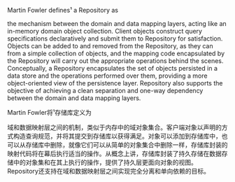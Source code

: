 Martin Fowler defines¹ a Repository as

the mechanism between the domain and data mapping layers, acting like an in-memory domain object collection. Client objects construct query specifications declaratively and submit them to Repository for satisfaction. Objects can be added to and removed from the Repository, as they can from a simple collection of objects, and the mapping code encapsulated by the Repository will carry out the appropriate operations behind the scenes. Conceptually, a Repository encapsulates the set of objects persisted in a data store and the operations performed over them, providing a more object-oriented view of the persistence layer. Repository also supports the objective of achieving a clean separation and one-way dependency between the domain and data mapping layers.



Martin Fowler将¹存储库定义为

域和数据映射层之间的机制，类似于内存中的域对象集合。客户端对象以声明的方式构造查询规范，并将其提交到存储库以获得满足。对象可以添加到存储库中，也可以从存储库中删除，就像它们可以从简单的对象集合中删除一样，存储库封装的映射代码将在幕后执行适当的操作。从概念上讲，存储库封装了持久存储在数据存储中的对象集和在其上执行的操作，提供了持久层更面向对象的视图。Repository还支持在域和数据映射层之间实现完全分离和单向依赖的目标。

